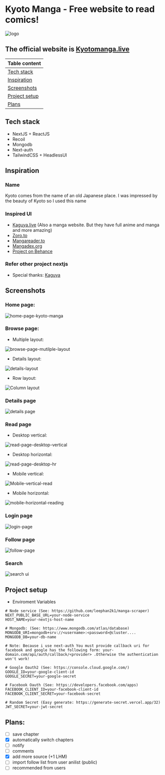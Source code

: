 # Kyoto Manga - Free website to read comics!

![logo](https://res.cloudinary.com/lee1002/image/upload/v1656521375/personal/s3xxxnifckkingetv4p8.png)

## The official website is [Kyotomanga.live](http://kyotomanga.live/)

| Table content                                                          |
| ---------------------------------------------------------------------- |
| [Tech stack](https://github.com/leephan2k1/manga-app#tech-stack)       |
| [Inspiration](https://github.com/leephan2k1/manga-app#inspiration)     |
| [Screenshots](https://github.com/leephan2k1/manga-app#screenshots)     |
| [Project setup](https://github.com/leephan2k1/manga-app#project-setup) |
| [Plans](https://github.com/leephan2k1/manga-app#plans)                 |

## Tech stack

-   NextJS + ReactJS
-   Recoil
-   Mongodb
-   Next-auth
-   TailwindCSS + HeadlessUI

## Inspiration

### Name

Kyoto comes from the name of an old Japanese place. I was impressed by the beauty of Kyoto so I used this name

### Inspired UI

-   [Kaguya.live](https://kaguya.live/) (Also a manga website. But they have full anime and manga and more amazing)
-   [Zoro.to](https://zoro.to)
-   [Mangareader.to](https://mangareader.to/)
-   [Mangadex.org](https://mangadex.org)
-   [Project on Behance](https://www.behance.net/gallery/127797927/Manga-Reader-Website-design-freelance-project/modules/724762653?fbclid=IwAR0y_RgdUybLajZZMWpnDYUWxf1IHytDsrOSsJheEAopC-wmNVqzISjZatk)

### Refer other project nextjs

-   Special thanks: [Kaguya](https://github.com/hoangvu12/Kaguya)

## Screenshots

### Home page:

![home-page-kyoto-manga](https://res.cloudinary.com/lee1002/image/upload/v1656087170/personal/dqpi0v4gfsoj6kkwg7oc.png)

### Browse page:

-   Multiple layout:

![browse-page-mutilple-layout](https://res.cloudinary.com/lee1002/image/upload/v1656522858/personal/wo6mcb9ns4adr620gt6u.png)

-   Details layout:

![details-layout](https://res.cloudinary.com/lee1002/image/upload/v1656522973/personal/qjc3pznflejhthtysjbs.png)

-   Row layout:

![Column layout](https://res.cloudinary.com/lee1002/image/upload/v1656523036/personal/bsqssrxxxqgtvzes4hbm.png)

### Details page

![details page](https://res.cloudinary.com/lee1002/image/upload/v1656523136/personal/vzkbstxjgo62tvz8grxl.png)

### Read page

-   Desktop vertical:

![read-page-desktop-vertical](https://res.cloudinary.com/lee1002/image/upload/v1656523214/personal/j3usixubbkjcxtlpjk0k.png)

-   Desktop horizontal:

![read-page-desktop-hr](https://res.cloudinary.com/lee1002/image/upload/v1656523313/personal/wwqvuoud5dlcs6mqdlgz.png)

-   Mobile vertical:

![Mobile-vertical-read](https://res.cloudinary.com/lee1002/image/upload/v1656523418/personal/o9xlpliyd9blxjtq6lof.png)

-   Mobile horizontal:

![mobile-horizontal-reading](https://res.cloudinary.com/lee1002/image/upload/v1656523548/personal/ldcmg19fp3rzemo5a8oe.png)

### Login page

![login-page](https://res.cloudinary.com/lee1002/image/upload/v1656523611/personal/fuwgteshnqlftmzb3ssb.png)

### Follow page

![follow-page](https://res.cloudinary.com/lee1002/image/upload/v1656523730/personal/l554kot7wopcmm4zqznu.png)

### Search

![search ui](https://res.cloudinary.com/lee1002/image/upload/v1656523786/personal/ryzjmqmxlmpq2egyfwz5.png)

## Project setup

-   Enviroment Variables

```
# Node service (See: https://github.com/leephan2k1/manga-scraper)
NEXT_PUBLIC_BASE_URL=your-node-service
HOST_NAME=your-nextjs-host-name

# Mongodb: (See: https://www.mongodb.com/atlas/database)
MONGODB_URI=mongodb+srv://<username>:<password>@cluster....
MONGODB_DB=your-db-name

# Note: Because i use next-auth You must provide callback uri for facebook and google has the following form: your-domain.com/api/auth/callback/<provider> .Otherwise the authentication won't work!

# Google Oauth2 (See: https://console.cloud.google.com/)
GOOGLE_ID=your-google-client-id
GOOGLE_SECRET=your-google-secret

# Facebook Oauth (See: https://developers.facebook.com/apps)
FACEBOOK_CLIENT_ID=your-facebook-client-id
FACEBOOK_CLIENT_SECRET=your-facebook-secret

# Random Secret (Easy generate: https://generate-secret.vercel.app/32)
JWT_SECRET=your-jwt-secret

```

## Plans:

-   [ ] save chapter
-   [x] automatically switch chapters
-   [ ] notify
-   [ ] comments
-   [x] add more source (+1 LHM)
-   [ ] import follow list from user anilist (public)
-   [ ] recommended from users
